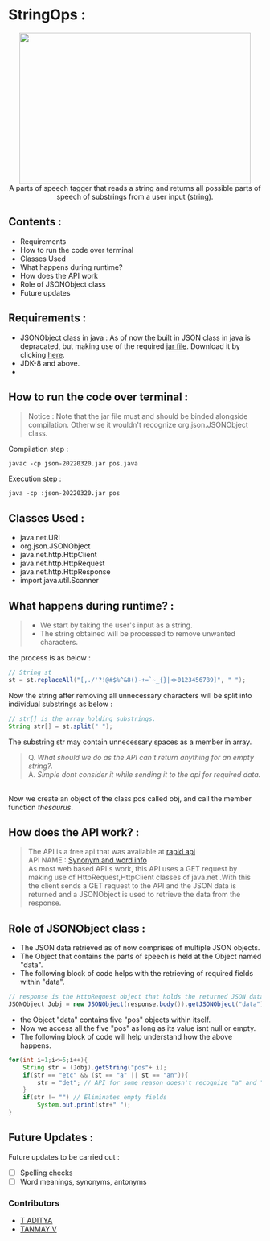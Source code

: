 # StringOps :
<p align="center">
  <img width="460" height="300" src = "https://imgs.search.brave.com/leIEr9JmWsLlFTxsOSaLy9RgZ3RFao9UGpqsnBErl18/rs:fit:613:225:1/g:ce/aHR0cHM6Ly90c2U0/Lm1tLmJpbmcubmV0/L3RoP2lkPU9JUC5h/MTVYTmhoS2xaa3F3/NjNiQklmSE93SGFG/dSZwaWQ9QXBp"><br>
  A parts of speech tagger that reads a string and returns all possible parts of speech of substrings from a user input (string).
</p>


## Contents :
* Requirements
* How to run the code over terminal
* Classes Used
* What happens during runtime?
* How does the API work
* Role of JSONObject class
* Future updates

## Requirements :
* JSONObject class in java : As of now the built in JSON class in java is depracated, but making use of the required [jar file](https://github.com/stleary/JSON-java). Download it by clicking [here](https://search.maven.org/remotecontent?filepath=org/json/json/20220320/json-20220320.jar).
* JDK-8 and above.
* 
## How to run the code over terminal : 
> Notice : 
Note that the jar file must and should be binded alongside compilation. Otherwise it wouldn't recognize org.json.JSONObject class.<br>

Compilation step :
```shell
javac -cp json-20220320.jar pos.java
```
Execution step :
```shell
java -cp :json-20220320.jar pos
```

## Classes Used : 
* java.net.URI
* org.json.JSONObject
* java.net.http.HttpClient
* java.net.http.HttpRequest
* java.net.http.HttpResponse
* import java.util.Scanner
 
## What happens during runtime? :
> - We start by taking the user's input as a string.<br>
> - The string obtained will be processed to remove unwanted characters.<br>

the process is as below :
```java
// String st
st = st.replaceAll("[,./'?!@#$%^&8()-+=`~_{}|<>0123456789]", " ");
```
Now the string after removing all unnecessary characters will be split into individual substrings as below :
```java
// str[] is the array holding substrings.
String str[] = st.split(" ");
```
The substring str may contain unnecessary spaces as a member in array.<br> 
> Q. <i>What should we do as the API can't return anything for an empty string?.</i><br>A. <i> Simple dont consider it while sending it to the api for required data.</i>
<br>
Now we create an object of the class pos called obj, and call the member function <i>thesaurus</i>.

## How does the API work? :
> The API is a free api that was available at [rapid api](https://rapidapi.com/hub)<br> API NAME : [Synonym and word info](https://rapidapi.com/techytools/api/synonyms-word-info/)<br>
> As most web based API's work, this API uses a GET request by making use of HttpRequest,HttpClient classes of java.net .With this the client sends a GET request to the API and the JSON data is returned and a JSONObject is used to retrieve the data from the response.

## Role of JSONObject class :
* The JSON data retrieved as of now comprises of multiple JSON objects.
* The Object that contains the parts of speech is held at the Object named "data".
* The following block of code helps with the retrieving of required fields within "data".
```java
// response is the HttpRequest object that holds the returned JSON data
JSONObject Jobj = new JSONObject(response.body()).getJSONObject("data");
```

 
* the Object "data" contains five "pos" objects within itself.
* Now we access all the five "pos" as long as its value isnt null or empty.
* The following block of code will help understand how the above happens.
```java
for(int i=1;i<=5;i++){
    String str = (Jobj).getString("pos"+ i);
    if(str == "etc" && (st == "a" || st == "an")){
        str = "det"; // API for some reason doesn't recognize "a" and "an" as determiners.
    }
    if(str != "") // Eliminates empty fields
        System.out.print(str+" ");
}
```
## Future Updates :
Future updates to be carried out : <br>
* [ ] Spelling checks <br>
* [ ] Word meanings, synonyms, antonyms<br>

### Contributors
* [T ADITYA](https://github.com/Mikeyzgoat)
* [TANMAY V](https://github.com/thetanmayguy)
